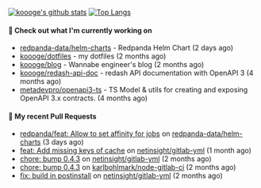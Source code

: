[![koooge's github stats](https://github-readme-stats.vercel.app/api?username=koooge&count_private=true&show_icons=true)](https://github.com/anuraghazra/github-readme-stats)
[![Top Langs](https://github-readme-stats.vercel.app/api/top-langs/?username=koooge&langs_count=5)](https://github.com/anuraghazra/github-readme-stats)

#### 👷 Check out what I'm currently working on

- [redpanda-data/helm-charts](https://github.com/redpanda-data/helm-charts) - Redpanda Helm Chart (2 days ago)
- [koooge/dotfiles](https://github.com/koooge/dotfiles) - my dotfiles (2 months ago)
- [koooge/blog](https://github.com/koooge/blog) - Wannabe engineer&#39;s blog (2 months ago)
- [koooge/redash-api-doc](https://github.com/koooge/redash-api-doc) - redash API documentation with OpenAPI 3 (4 months ago)
- [metadevpro/openapi3-ts](https://github.com/metadevpro/openapi3-ts) - TS Model &amp; utils for creating and exposing OpenAPI 3.x contracts. (4 months ago)

#### 🔨 My recent Pull Requests

- [redpanda/feat: Allow to set affinity for jobs](https://github.com/redpanda-data/helm-charts/pull/715) on [redpanda-data/helm-charts](https://github.com/redpanda-data/helm-charts) (3 days ago)
- [feat: Add missing keys of cache](https://github.com/netinsight/gitlab-yml/pull/15) on [netinsight/gitlab-yml](https://github.com/netinsight/gitlab-yml) (1 month ago)
- [chore: bump 0.4.3](https://github.com/netinsight/gitlab-yml/pull/14) on [netinsight/gitlab-yml](https://github.com/netinsight/gitlab-yml) (2 months ago)
- [chore: bump 0.4.3](https://github.com/karlbohlmark/node-gitlab-ci/pull/1) on [karlbohlmark/node-gitlab-ci](https://github.com/karlbohlmark/node-gitlab-ci) (2 months ago)
- [fix: build in postinstall](https://github.com/netinsight/gitlab-yml/pull/13) on [netinsight/gitlab-yml](https://github.com/netinsight/gitlab-yml) (2 months ago)
